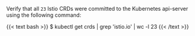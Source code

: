 Verify that all `23` Istio CRDs were committed to the Kubernetes api-server using the following command:

{{< text bash >}}
$ kubectl get crds | grep 'istio.io' | wc -l
23
{{< /text >}}
